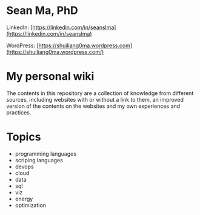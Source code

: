 # Sean Ma, PhD
LinkedIn: [https://linkedin.com/in/seanslma](https://linkedin.com/in/seanslma)

WordPress: [https://shuiliang0ma.wordpress.com](https://shuiliang0ma.wordpress.com/)

# My personal wiki
The contents in this repository are a collection of knowledge from different sources, including websites with or without a link to them, an improved version of the contents on the websites and my own experiences and practices.

# Topics
- programming languages
- scriping languages
- devops
- cloud
- data
- sql
- viz
- energy
- optimization
